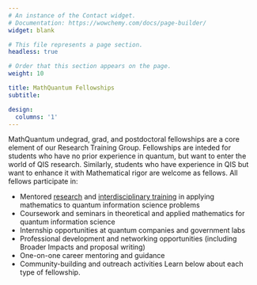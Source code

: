 ```yaml
---
# An instance of the Contact widget.
# Documentation: https://wowchemy.com/docs/page-builder/
widget: blank

# This file represents a page section.
headless: true

# Order that this section appears on the page.
weight: 10

title: MathQuantum Fellowships
subtitle:

design:
  columns: '1'
---
```

MathQuantum undegrad, grad, and postdoctoral fellowships are a core element of our Research Training Group. Fellowships are inteded for students who have no prior experience in quantum, but want to enter the world of QIS research. Similarly, students who have experience in QIS but want to enhance it with Mathematical rigor are welcome as fellows.
All fellows participate in:
- Mentored [research](./about/research/) and [interdisciplinary training](./about/training) in applying mathematics to quantum information science problems
- Coursework and seminars in theoretical and applied mathematics for quantum information science
- Internship opportunities at quantum companies and government labs
- Professional development and networking opportunities (including Broader Impacts and proposal writing)
- One-on-one career mentoring and guidance
- Community-building and outreach activities
Learn below about each type of fellowship.
